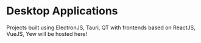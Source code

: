 # Desktop Applications
Projects built using ElectronJS, Tauri, QT with frontends based on ReactJS, VueJS, Yew will be hosted here!
